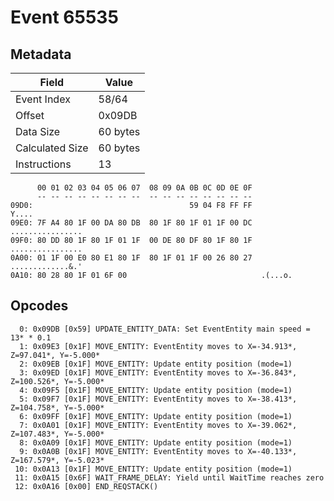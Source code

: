 # Event 65535

## Metadata

| Field           | Value    |
|-----------------|----------|
| Event Index     | 58/64    |
| Offset          | 0x09DB   |
| Data Size       | 60 bytes |
| Calculated Size | 60 bytes |
| Instructions    | 13       |

```
      00 01 02 03 04 05 06 07  08 09 0A 0B 0C 0D 0E 0F
      -- -- -- -- -- -- -- --  -- -- -- -- -- -- -- --
09D0:                                   59 04 F8 FF FF             Y....
09E0: 7F A4 80 1F 00 DA 80 DB  80 1F 80 1F 01 1F 00 DC  ................
09F0: 80 DD 80 1F 80 1F 01 1F  00 DE 80 DF 80 1F 80 1F  ................
0A00: 01 1F 00 E0 80 E1 80 1F  80 1F 01 1F 00 26 80 27  .............&.'
0A10: 80 28 80 1F 01 6F 00                              .(...o.         
```

## Opcodes

```
  0: 0x09DB [0x59] UPDATE_ENTITY_DATA: Set EventEntity main speed = 13* * 0.1
  1: 0x09E3 [0x1F] MOVE_ENTITY: EventEntity moves to X=-34.913*, Z=97.041*, Y=-5.000*
  2: 0x09EB [0x1F] MOVE_ENTITY: Update entity position (mode=1)
  3: 0x09ED [0x1F] MOVE_ENTITY: EventEntity moves to X=-36.843*, Z=100.526*, Y=-5.000*
  4: 0x09F5 [0x1F] MOVE_ENTITY: Update entity position (mode=1)
  5: 0x09F7 [0x1F] MOVE_ENTITY: EventEntity moves to X=-38.413*, Z=104.758*, Y=-5.000*
  6: 0x09FF [0x1F] MOVE_ENTITY: Update entity position (mode=1)
  7: 0x0A01 [0x1F] MOVE_ENTITY: EventEntity moves to X=-39.062*, Z=107.483*, Y=-5.000*
  8: 0x0A09 [0x1F] MOVE_ENTITY: Update entity position (mode=1)
  9: 0x0A0B [0x1F] MOVE_ENTITY: EventEntity moves to X=-40.133*, Z=167.579*, Y=-5.023*
 10: 0x0A13 [0x1F] MOVE_ENTITY: Update entity position (mode=1)
 11: 0x0A15 [0x6F] WAIT_FRAME_DELAY: Yield until WaitTime reaches zero
 12: 0x0A16 [0x00] END_REQSTACK()
```
